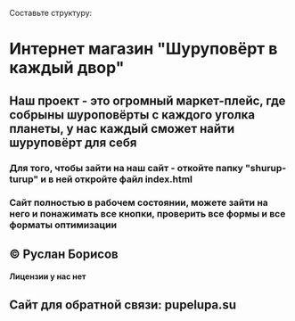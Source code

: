 Составьте структуру: 

# Интернет магазин "Шуруповёрт в каждый двор"

## Наш проект - это огромный маркет-плейс, где собрыны шуроповёрты с каждого уголка планеты, у нас каждый сможет найти шуруповёрт для себя

### Для того, чтобы зайти на наш сайт - откойте папку "shurup-turup" и в ней откройте файл index.html

### Сайт полностью в рабочем состоянии, можете зайти на него и понажимать все кнопки, проверить все формы и все форматы оптимизации

## ©️ Руслан Борисов

#### Лицензии у нас нет

## Сайт для обратной связи: pupelupa.su
